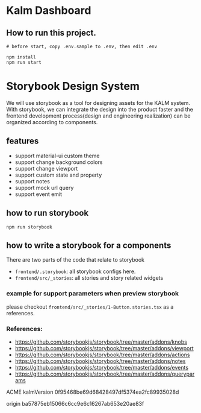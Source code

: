 # Kalm Dashboard

## How to run this project.

```
# before start, copy .env.sample to .env, then edit .env

npm install
npm run start
```

# Storybook Design System

We will use storybook as a tool for designing assets for the KALM system. With storybook, we can integrate the design into the product faster and the frontend development process(design and engineering realization) can be organized according to components.

## features

- support material-ui custom theme
- support change background colors
- support change viewport
- support custom state and property
- support notes
- support mock url query
- support event emit

## how to run storybook

```
npm run storybook
```

## how to write a storybook for a components

There are two parts of the code that relate to storybook

- `frontend/.storybook`: all storybook configs here.
- `frontend/src/_stories`: all stories and story related widgets

### example for support parameters when preview storybook

please checkout `frontend/src/_stories/1-Button.stories.tsx` as a references.

### References:

- https://github.com/storybookjs/storybook/tree/master/addons/knobs
- https://github.com/storybookjs/storybook/tree/master/addons/viewport
- https://github.com/storybookjs/storybook/tree/master/addons/actions
- https://github.com/storybookjs/storybook/tree/master/addons/notes
- https://github.com/storybookjs/storybook/tree/master/addons/events
- https://github.com/storybookjs/storybook/tree/master/addons/queryparams

ACME kalmVersion 0f95468be69d68428497df5374ea2fc89935028d

origin ba57875eb15066c6cc9e6c16267ab653e20ae83f
